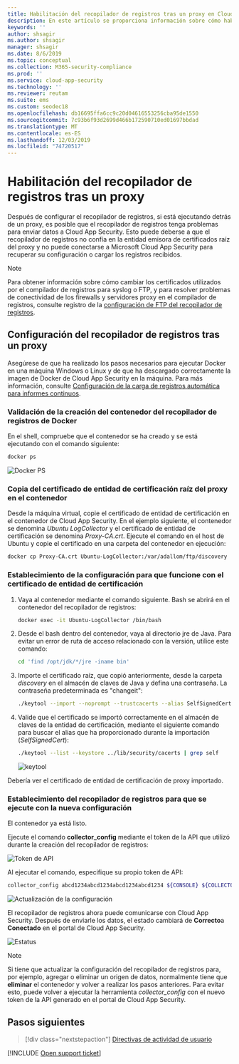 ```yaml
---
title: Habilitación del recopilador de registros tras un proxy en Cloud App Security | Microsoft Docs
description: En este artículo se proporciona información sobre cómo habilitar el recopilador de registros de Cloud Discovery en Cloud App Security Discovery desde detrás de un servidor proxy.
keywords: ''
author: shsagir
ms.author: shsagir
manager: shsagir
ms.date: 8/6/2019
ms.topic: conceptual
ms.collection: M365-security-compliance
ms.prod: ''
ms.service: cloud-app-security
ms.technology: ''
ms.reviewer: reutam
ms.suite: ems
ms.custom: seodec18
ms.openlocfilehash: db16695ffa6cc9c20d04616553256cba95de1550
ms.sourcegitcommit: 7c93b6f93d2699d466b172590710ed01697bbdad
ms.translationtype: MT
ms.contentlocale: es-ES
ms.lasthandoff: 12/03/2019
ms.locfileid: "74720517"
---
```

# <a name="enable-the-log-collector-behind-a-proxy"></a>Habilitación del recopilador de registros tras un proxy

Después de configurar el recopilador de registros, si está ejecutando detrás de un proxy, es posible que el recopilador de registros tenga problemas para enviar datos a Cloud App Security. Esto puede deberse a que el recopilador de registros no confía en la entidad emisora de certificados raíz del proxy y no puede conectarse a Microsoft Cloud App Security para recuperar su configuración o cargar los registros recibidos.

>[!NOTE]
> Para obtener información sobre cómo cambiar los certificados utilizados por el compilador de registros para syslog o FTP, y para resolver problemas de conectividad de los firewalls y servidores proxy en el compilador de registros, consulte registro de la [configuración de FTP del recopilador de registros](log-collector-ftp.md).
>

## <a name="set-up-the-log-collector-behind-a-proxy"></a>Configuración del recopilador de registros tras un proxy

Asegúrese de que ha realizado los pasos necesarios para ejecutar Docker en una máquina Windows o Linux y de que ha descargado correctamente la imagen de Docker de Cloud App Security en la máquina. Para más información, consulte [Configuración de la carga de registros automática para informes continuos](discovery-docker.md).

### <a name="validate-docker-log-collector-container-creation"></a>Validación de la creación del contenedor del recopilador de registros de Docker

En el shell, compruebe que el contenedor se ha creado y se está ejecutando con el comando siguiente:

```bash
docker ps
```

![Docker PS](media/docker-1.png)

### <a name="copy-proxy-root-ca-certificate-to-the-container"></a>Copia del certificado de entidad de certificación raíz del proxy en el contenedor

Desde la máquina virtual, copie el certificado de entidad de certificación en el contenedor de Cloud App Security. En el ejemplo siguiente, el contenedor se denomina *Ubuntu LogCollector* y el certificado de entidad de certificación se denomina *Proxy-CA.crt*.
Ejecute el comando en el host de Ubuntu y copie el certificado en una carpeta del contenedor en ejecución:

```bash
docker cp Proxy-CA.crt Ubuntu-LogCollector:/var/adallom/ftp/discovery
```

### <a name="set-the-configuration-to-work-with-the-ca-certificate"></a>Establecimiento de la configuración para que funcione con el certificado de entidad de certificación

1. Vaya al contenedor mediante el comando siguiente. Bash se abrirá en el contenedor del recopilador de registros:

    ```bash
    docker exec -it Ubuntu-LogCollector /bin/bash
    ```

2. Desde el bash dentro del contenedor, vaya al directorio jre de Java. Para evitar un error de ruta de acceso relacionado con la versión, utilice este comando:

    ```bash
    cd 'find /opt/jdk/*/jre -iname bin'
    ```

3. Importe el certificado raíz, que copió anteriormente, desde la carpeta *discovery* en el almacén de claves de Java y defina una contraseña. La contraseña predeterminada es "changeit":

    ```bash
    ./keytool --import --noprompt --trustcacerts --alias SelfSignedCert --file /var/adallom/ftp/discovery/Proxy-CA.crt --keystore ../lib/security/cacerts --storepass changeit
    ```

4. Valide que el certificado se importó correctamente en el almacén de claves de la entidad de certificación, mediante el siguiente comando para buscar el alias que ha proporcionado durante la importación (*SelfSignedCert*):

    ```bash
    ./keytool --list --keystore ../lib/security/cacerts | grep self
    ```

    ![keytool](media/docker-2.png "keytool")

Debería ver el certificado de entidad de certificación de proxy importado.

### <a name="set-the-log-collector-to-run-with-the-new-configuration"></a>Establecimiento del recopilador de registros para que se ejecute con la nueva configuración

El contenedor ya está listo.

Ejecute el comando **collector_config** mediante el token de la API que utilizó durante la creación del recopilador de registros:

![Token de API](media/docker-3.png "Token de API")

Al ejecutar el comando, especifique su propio token de API:

```bash
collector_config abcd1234abcd1234abcd1234abcd1234 ${CONSOLE} ${COLLECTOR}
```

![Actualización de la configuración](media/docker-4.png "Actualización de la configuración")

El recopilador de registros ahora puede comunicarse con Cloud App Security. Después de enviarle los datos, el estado cambiará de **Correcto**a **Conectado** en el portal de Cloud App Security.

![Estatus](media/docker-5.png "Estado")

>[!NOTE]
> Si tiene que actualizar la configuración del recopilador de registros para, por ejemplo, agregar o eliminar un origen de datos, normalmente tiene que **eliminar** el contenedor y volver a realizar los pasos anteriores. Para evitar esto, puede volver a ejecutar la herramienta *collector_config* con el nuevo token de la API generado en el portal de Cloud App Security.

## <a name="next-steps"></a>Pasos siguientes

> [!div class="nextstepaction"]
> [Directivas de actividad de usuario](user-activity-policies.md)

[!INCLUDE [Open support ticket](includes/support.md)]
